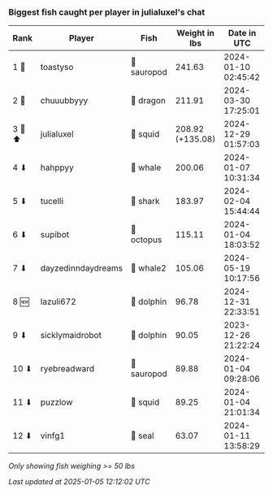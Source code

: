 ### Biggest fish caught per player in julialuxel's chat
| Rank | Player | Fish | Weight in lbs | Date in UTC |
|------|--------|-----------|---------|-----|
| 1 🥇  | toastyso | 🦕 sauropod | 241.63 | 2024-01-10 02:45:42 |
| 2 🥈  | chuuubbyyy | 🐉 dragon | 211.91 | 2024-03-30 17:25:01 |
| 3 🥉 ⬆ | julialuxel | 🦑 squid | 208.92 (+135.08) | 2024-12-29 01:57:03 |
| 4 ⬇ | hahppyy | 🐳 whale | 200.06 | 2024-01-07 10:31:34 |
| 5 ⬇ | tucelli | 🦈 shark | 183.97 | 2024-02-04 15:44:44 |
| 6 ⬇ | supibot | 🐙 octopus | 115.11 | 2024-01-04 18:03:52 |
| 7 ⬇ | dayzedinndaydreams | 🐋 whale2 | 105.06 | 2024-05-19 10:17:56 |
| 8 🆕 | lazuli672 | 🐬 dolphin | 96.78 | 2024-12-31 22:33:51 |
| 9 ⬇ | sicklymaidrobot | 🐬 dolphin | 90.05 | 2023-12-26 21:22:24 |
| 10 ⬇ | ryebreadward | 🦕 sauropod | 89.88 | 2024-01-04 09:28:06 |
| 11 ⬇ | puzzlow | 🦑 squid | 89.25 | 2024-01-04 21:01:34 |
| 12 ⬇ | vinfg1 | 🦭 seal | 63.07 | 2024-01-11 13:58:29 |

_Only showing fish weighing >= 50 lbs_

_Last updated at 2025-01-05 12:12:02 UTC_